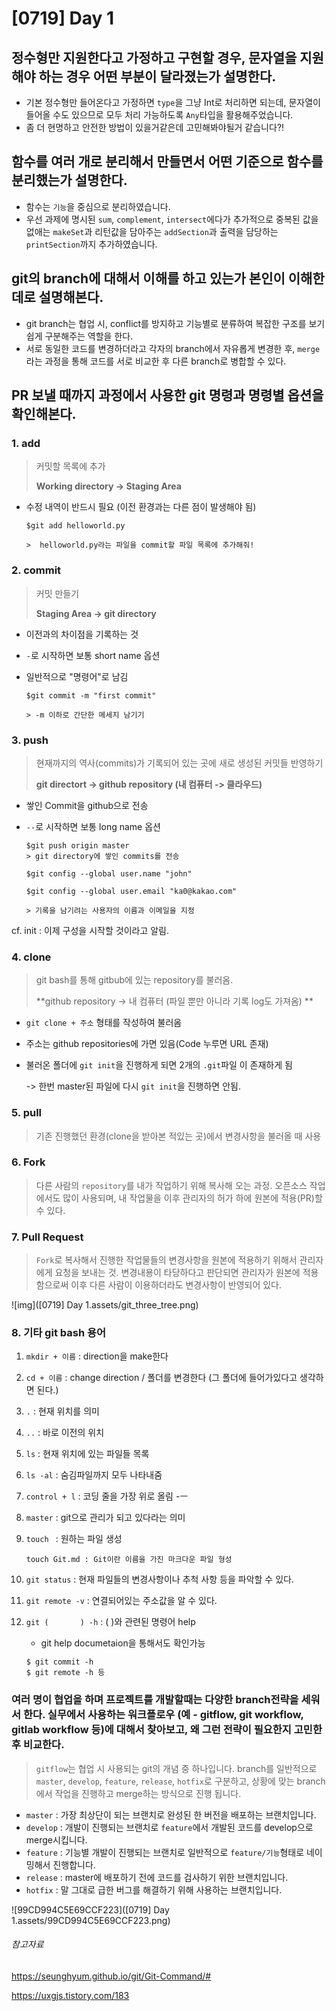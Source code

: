# [0719] Day 1 

## 정수형만 지원한다고 가정하고 구현할 경우, 문자열을 지원해야 하는 경우 어떤 부분이 달라졌는가 설명한다.

- 기본 정수형만 들어온다고 가정하면 `type`을 그냥 Int로 처리하면 되는데, 문자열이 들어올 수도 있으므로 모두 처리 가능하도록 `Any`타입을 활용해주었습니다. 
- 좀 더 현명하고 안전한 방법이 있을거같은데 고민해봐야될거 같습니다?!



## 함수를 여러 개로 분리해서 만들면서 어떤 기준으로 함수를 분리했는가 설명한다.

- 함수는 `기능`을 중심으로 분리하였습니다.
- 우선 과제에 명시된 `sum`, `complement`, `intersect`에다가 추가적으로 중복된 값을 없애는 `makeSet`과 리턴값을 담아주는 `addSection`과 출력을 담당하는 `printSection`까지 추가하였습니다.



## git의 branch에 대해서 이해를 하고 있는가 본인이 이해한 데로 설명해본다.

- git branch는 협업 시, conflict를 방지하고 기능별로 분류하여 복잡한 구조를 보기 쉽게 구분해주는 역할을 한다.
- 서로 동일한 코드를 변경하더라고 각자의 branch에서 자유롭게 변경한 후, `merge`라는 과정을 통해 코드를 서로 비교한 후 다른 branch로 병합할 수 있다.





## PR 보낼 때까지 과정에서 사용한 git 명령과 명령별 옵션을 확인해본다.

### 1. add 

> 커밋할 목록에 추가
>
> **Working directory -> Staging Area**

- 수정 내역이 반드시 필요 (이전 환경과는 다른 점이 발생해야 됨)

  ```
  $git add helloworld.py
  
  >  helloworld.py라는 파일을 commit할 파일 목록에 추가해줘!
  ```

  

### 2. commit

> 커밋 만들기
>
> **Staging Area -> git directory**

- 이전과의 차이점을 기록하는 것

- `-`로 시작하면 보통 short name 옵션

- 일반적으로 "명령어"로 남김

  ```
  $git commit -m "first commit"
  
  > -m 이하로 간단한 메세지 남기기
  ```

  

### 3. push

> 현재까지의 역사(commits)가 기록되어 있는 곳에 새로 생성된 커밋들 반영하기
>
> **git directort -> github repository (내 컴퓨터 -> 클라우드)**

- 쌓인 Commit을 github으로 전송

- `--`로 시작하면 보통 long name 옵션

  ```
  $git push origin master
  > git directory에 쌓인 commits를 전송
  
  $git config --global user.name "john"
  
  $git config --global user.email "ka0@kakao.com"
  
  > 기록을 남기려는 사용자의 이름과 이메일을 지정
  ```

  

cf.  init : 이제 구성을 시작할 것이라고 알림.

   

### 4. clone

> git bash를 통해 gitbub에 있는 repository를 불러옴. 
>
> **github repository -> 내 컴퓨터 (파일 뿐만 아니라 기록 log도 가져옴) **

- `git clone + 주소`  형태를 작성하여 불러옴

- 주소는 github repositories에 가면 있음(Code 누루면 URL 존재)

- 불러온 폴더에 `git init`을 진행하게 되면 2개의 `.git`파일 이 존재하게 됨

  -> 한번 master된 파일에 다시 `git init`을 진행하면 안됨.
  
  

### 5. pull

> 기존 진행했던 환경(clone을 받아본 적있는 곳)에서 변경사항을 불러올 때 사용



### 6. Fork

>다른 사람의 `repository`를 내가 작업하기 위해 복사해 오는 과정. 오픈소스 작업에서도 많이 사용되며, 내 작업물을 이후 관리자의 허가 하에 원본에 적용(PR)할 수 있다. 



### 7. Pull Request

> `Fork`로 복사해서 진행한 작업물들의 변경사항을 원본에 적용하기 위해서 관리자에게 요청을 보내는 것. 변경내용이 타당하다고 판단되면 관리자가 원본에 적용함으로써 이후 다른 사람이 이용하더라도 변경사항이 반영되어 있다.



![img]([0719] Day 1.assets/git_three_tree.png)





###  8. 기타 git bash 용어

1. `mkdir + 이름` : direction을 make한다

2. `cd + 이름` : change direction / 폴더를 변경한다 (그 폴더에 들어가있다고 생각하면 된다.)

3. `.`  : 현재 위치를 의미

4. `..`  :  바로 이전의 위치

5. `ls` : 현재 위치에 있는 파일들 목록

6. `ls -al` :  숨김파일까지 모두 나타내줌

7. `control + l` : 코딩 줄을 가장 위로 올림 -ㅡ 

8. `master` : git으로 관리가 되고 있다라는 의미

9. `touch ` : 원하는 파일 생성 

   ``` 
   touch Git.md : Git이란 이름을 가진 마크다운 파일 형성
   ```

10. `git status` : 현재 파일들의 변경사항이나 추척 사항 등을 파악할 수 있다.

11. `git remote -v` : 연결되어있는 주소값을 알 수 있다.

12. `git (       ) -h` : (   )와 관련된 명령어 help

    - git help documetaion을 통해서도 확인가능

    ``` shell
    $ git commit -h
    $ git remote -h 등
    ```

    

### 여러 명이 협업을 하며 프로젝트를 개발할때는 다양한 branch전략을 세워서 한다. 실무에서 사용하는 워크플로우 (예 - gitflow, git workflow, gitlab workflow 등)에 대해서 찾아보고, 왜 그런 전략이 필요한지 고민한 후 비교한다.

> `gitflow`는 협업 시 사용되는 git의 개념 중 하나입니다. branch를 일반적으로 `master`, `develop`, `feature`, `release`, `hotfix`로 구분하고, 상황에 맞는 branch에서 작업을 진행하고 merge하는 방식으로 진행 됩니다.



- `master` : 가장 최상단이 되는 브랜치로 완성된 한 버전을 배포하는 브랜치입니다.
- `develop` : 개발이 진행되는 브랜치로 `feature`에서 개발된 코드를 develop으로 merge시킵니다.
- `feature` : 기능별 개발이 진행되는 브랜치로 일반적으로 `feature/기능`형태로 네이밍해서 진행합니다.
- `release` : master에 배포하기 전에 코드를 검사하기 위한 브랜치입니다.
- `hotfix` : 말 그대로 급한 버그를 해결하기 위해 사용하는 브랜치입니다.



![99CD994C5E69CCF223]([0719] Day 1.assets/99CD994C5E69CCF223.png)



###### 참고자료

https://seunghyum.github.io/git/Git-Command/#

https://uxgjs.tistory.com/183